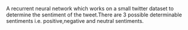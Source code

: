 A recurrent neural network which works on a small twitter dataset to determine the sentiment of the tweet.There are 3 possible determinable sentiments i.e. positive,negative and neutral sentiments.

